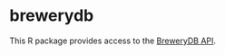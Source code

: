 # brewerydb
This R package provides access to the [BreweryDB API](https://brewerydb.com/developers).
